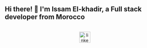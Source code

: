 <div align="center">
  <h2 align="left">Hi there! 👋 I'm Issam El-khadir, a Full stack developer from Morocco</h2>
</div>

<br clear="both">

<div align="center">
  <a href="https://www.linkedin.com/in/issam-elkhadir/">
    <img 
        src="https://img.shields.io/static/v1?message=LinkedIn&logo=linkedin&label=&color=0077B5&logoColor=white&labelColor=&style=for-the-badge"
        height="35" 
        alt="linkedin logo" 
      />
  </a>
</div>

